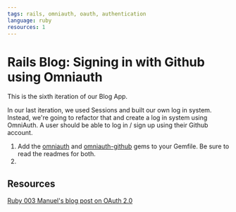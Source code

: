 ```yaml
---
tags: rails, omniauth, oauth, authentication
language: ruby
resources: 1
---
```


# Rails Blog: Signing in with Github using Omniauth

This is the sixth iteration of our Blog App.

In our last iteration, we used Sessions and built our own log in system. Instead, we're going to refactor that and create a log in system using OmniAuth. A user should be able to log in / sign up using their Github account.

1. Add the [omniauth](https://github.com/intridea/omniauth) and [omniauth-github](https://github.com/intridea/omniauth-github) gems to your Gemfile. Be sure to read the readmes for both.
2. 

## Resources

[Ruby 003 Manuel's blog post on OAuth 2.0](http://manu3569.github.io/blog/2013/11/06/oauth-2-dot-0-what-you-need-to-know-about-it-for-building-your-next-app/)
